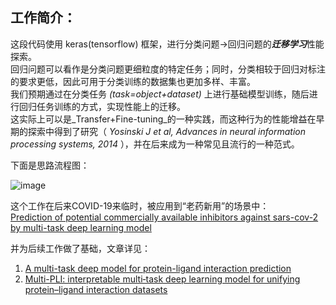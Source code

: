 ## 工作简介：
这段代码使用 keras(tensorflow) 框架，进行分类问题->回归问题的***迁移学习***性能探索。   
回归问题可以看作是分类问题更细粒度的特定任务；同时，分类相较于回归对标注的要求更低，因此可用于分类训练的数据集也更加多样、丰富。     
我们预期通过在分类任务 _(task=object+dataset)_ 上进行基础模型训练，随后进行回归任务训练的方式，实现性能上的迁移。   
这实际上可以是_Transfer+Fine-tuning_的一种实践，而这种行为的性能增益在早期的探索中得到了研究（ _Yosinski J et al, Advances in neural information processing systems, 2014_ ），并在后来成为一种常见且流行的一种范式。   

下面是思路流程图：  

![image](https://github.com/user-attachments/assets/e69db502-7143-403c-9c1e-0eacc3f65cfd)
    
这个工作在后来COVID-19来临时，被应用到“老药新用”的场景中：    
[Prediction of potential commercially available inhibitors against sars-cov-2 by multi-task deep learning model](https://pmc.ncbi.nlm.nih.gov/articles/PMC9405964/)
    
并为后续工作做了基础，文章详见：   
1. [
A multi-task deep model for protein-ligand interaction prediction](https://www.researchgate.net/profile/Peng-Yin-33/publication/336413320_A_Multi-Task_Deep_Model_for_Protein-Ligand_Interaction_Prediction/links/5da040e892851c6b4bcb7b6c/A-Multi-Task-Deep-Model-for-Protein-Ligand-Interaction-Prediction.pdf)  
2. [Multi-PLI: interpretable multi‐task deep learning model for unifying protein–ligand interaction datasets](https://jcheminf.biomedcentral.com/articles/10.1186/s13321-021-00510-6)

